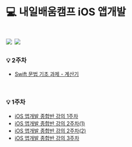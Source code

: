 💻 내일배움캠프 iOS 앱개발
<br/><br/>
<img src="https://img.shields.io/badge/swift-F05138?style=for-the-badge&logo=swift&logoColor=white">
<img src="https://img.shields.io/badge/xcode-147EFB?style=for-the-badge&logo=xcode&logoColor=white">
=============

### 💡 2주차 
- <a href="https://github.com/yenny42/nbc_camp/tree/main/Basic_Calculator" target="_blank">Swift 문법 기초 과제 - 계산기</a>
<br/>

### 💡 1주차
- <a href="https://github.com/yenny42/nbc_camp/tree/main/MyFirstProject" target="_blank">iOS 앱개발 종합반 강의 1주차</a>
- <a href="https://github.com/yenny42/nbc_camp/tree/main/MySecondProject" target="_blank">iOS 앱개발 종합반 강의 2주차(1)</a>
- <a href="https://github.com/yenny42/nbc_camp/tree/main/MyAction" target="_blank">iOS 앱개발 종합반 강의 2주차(2)</a>
- <a href="https://github.com/yenny42/nbc_camp/tree/main/PracticeUI" target="_blank">iOS 앱개발 종합반 강의 3주차</a>
